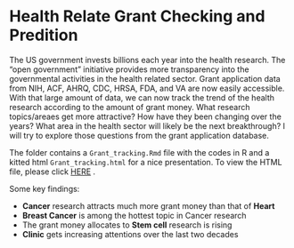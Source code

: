 # Health Relate Grant Checking and Predition

The US government invests billions each year into the health research. The “open government” initiative provides more transparency into the governmental activities in the health related sector. Grant application data from NIH, ACF, AHRQ, CDC, HRSA, FDA, and VA are now easily accessible. With that large amount of data, we can now track the trend of the health research according to the amount of grant money. What research topics/areaes get more attractive? How have they been changing over the years? What area in the health sector will likely be the next breakthrough? I will try to explore those questions from the grant application database.

The folder contains a `Grant_tracking.Rmd` file with the codes in R and a kitted html `Grant_tracking.html` for a nice presentation. To view the HTML file, please click [HERE](http://htmlpreview.github.io/?https://github.com/camalot2011/showcases/blob/master/grant_tracking/Grant_tracking.html) .


Some key findings:
- **Cancer** research attracts much more grant money than that of **Heart**
- **Breast Cancer** is among the hottest topic in Cancer research
- The grant money allocates to **Stem cell** research is rising
- **Clinic** gets increasing attentions over the last two decades